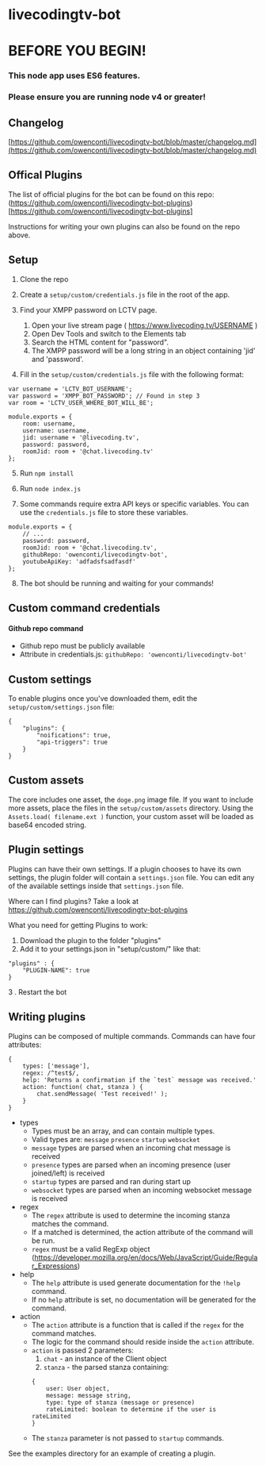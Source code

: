 # livecodingtv-bot

# BEFORE YOU BEGIN!
### This node app uses ES6 features.
### Please ensure you are running node v4 or greater!

## Changelog

[https://github.com/owenconti/livecodingtv-bot/blob/master/changelog.md](https://github.com/owenconti/livecodingtv-bot/blob/master/changelog.md)

## Offical Plugins
The list of official plugins for the bot can be found on this repo: (https://github.com/owenconti/livecodingtv-bot-plugins)[https://github.com/owenconti/livecodingtv-bot-plugins]

Instructions for writing your own plugins can also be found on the repo above.

## Setup

1. Clone the repo

2. Create a `setup/custom/credentials.js` file in the root of the app.

3. Find your XMPP password on LCTV page.
	1. Open your live stream page ( https://www.livecoding.tv/USERNAME )
	2. Open Dev Tools and switch to the Elements tab
	3. Search the HTML content for "password".
	4. The XMPP password will be a long string in an object containing 'jid' and 'password'.

4. Fill in the `setup/custom/credentials.js` file with the following format:

```
var username = 'LCTV_BOT_USERNAME';
var password = 'XMPP_BOT_PASSWORD'; // Found in step 3
var room = 'LCTV_USER_WHERE_BOT_WILL_BE';

module.exports = {
    room: username,
    username: username,
    jid: username + '@livecoding.tv',
    password: password,
    roomJid: room + '@chat.livecoding.tv'
};
```

5. Run `npm install`

6. Run `node index.js`

7. Some commands require extra API keys or specific variables. You can use the `credentials.js` file to store these variables.

```
module.exports = {
    // ...
    password: password,
    roomJid: room + '@chat.livecoding.tv',
	githubRepo: 'owenconti/livecodingtv-bot',
	youtubeApiKey: 'adfadsfsadfasdf'
};
```

8. The bot should be running and waiting for your commands!

## Custom command credentials

#### Github repo command
- Github repo must be publicly available
- Attribute in credentials.js: `githubRepo: 'owenconti/livecodingtv-bot'`

## Custom settings
To enable plugins once you've downloaded them, edit the `setup/custom/settings.json` file:

```
{
	"plugins": {
		"noifications": true,
		"api-triggers": true
	}
}
```

## Custom assets
The core includes one asset, the `doge.png` image file. If you want to include more assets, place the files in the `setup/custom/assets` directory. Using the `Assets.load( filename.ext )` function, your custom asset will be loaded as base64 encoded string.

## Plugin settings
Plugins can have their own settings. If a plugin chooses to have its own settings, the plugin folder will contain a `settings.json` file. You can edit any of the available settings inside that `settings.json` file.

Where can I find plugins? 
Take a look at https://github.com/owenconti/livecodingtv-bot-plugins

What you need for getting Plugins to work:

1. Download the plugin to the folder "plugins"
2. Add it to your settings.json in "setup/custom/" like that:
```
"plugins" : {
	"PLUGIN-NAME": true
}
```
3 . Restart the bot

## Writing plugins
Plugins can be composed of multiple commands. Commands can have four attributes:

```
{
	types: ['message'],
	regex: /^test$/,
	help: 'Returns a confirmation if the `test` message was received.'
	action: function( chat, stanza ) {
		chat.sendMessage( 'Test received!' );
	}
}
```
* types
	* Types must be an array, and can contain multiple types.
	* Valid types are: `message` `presence` `startup` `websocket`
	* `message` types are parsed when an incoming chat message is received
	* `presence` types are parsed when an incoming presence (user joined/left) is received
	* `startup` types are parsed and ran during start up
	* `websocket` types are parsed when an incoming websocket message is received
* regex
	* The `regex` attribute is used to determine the incoming stanza matches the command.
	* If a matched is determined, the action attribute of the command will be run.
	* `regex` must be a valid RegExp object (https://developer.mozilla.org/en/docs/Web/JavaScript/Guide/Regular_Expressions)
* help
	* The `help` attribute is used generate documentation for the `!help` command.
	* If no `help` attribute is set, no documentation will be generated for the command.
* action
	* The `action` attribute is a function that is called if the `regex` for the command matches.
	* The logic for the command should reside inside the `action` attribute.
	* `action` is passed 2 parameters:
		1. `chat` - an instance of the Client object
		2. `stanza` - the parsed stanza containing:
		```
		{
			user: User object,
			message: message string,
			type: type of stanza (message or presence)
			rateLimited: boolean to determine if the user is rateLimited
		}
		```
	* The `stanza` parameter is not passed to `startup` commands.


See the examples directory for an example of creating a plugin.
